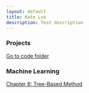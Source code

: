 ```yaml
---
layout: default
title: Kate Luo 
description: Test description
---
```


### Projects

[Go to code folder](/code/index.md)


### Machine Learning
[Chapter 8: Tree-Based Method](/Group_Project/index.md)
